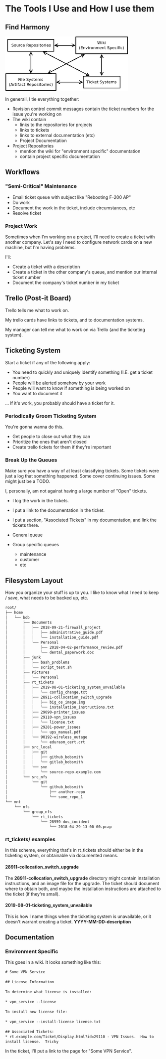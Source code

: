 # The Tools I Use and How I use them

## Find Harmony

![basic tools](./find_harmony.png)

In generall, I tie everything together:

* Revision control commit messages contain the ticket numbers for the issue you're working on
* The wiki contain
	* links to the repositories for projects
	* links to tickets
	* links to external documentation (etc)
	* Project Documentation
* Project Repositories
	* mention the wiki for "environment specific" documentation
	* contain project specific documentation

## Workflows

### "Semi-Critical" Maintenance

* Email ticket queue with subject like "Rebooting F-200 AP"
* Do work
* Document the work in the ticket, include circumstances, etc
* Resolve ticket

### Project Work

Sometimes when I'm working on a project, I'll need to create a ticket with another company.  Let's say I need to configure network cards on a new machine, but I'm having problems.

I'll:

* Create a ticket with a description
* Create a ticket in the other company's queue, and mention our internal ticket number
* Document the company's ticket number in my ticket

## Trello (Post-it Board)

Trello tells me what to work on.

My trello cards have links to tickets, and to documentation systems.

My manager can tell me what to work on via Trello (and the ticketing system).

## Ticketing System

Start a ticket if any of the following apply:

* You need to quickly and uniquely identify something (I.E. get a ticket number)
* People will be alerted somehow by your work
* People will want to know if something is being worked on
* You want to document it

... If it's work, you probably should have a ticket for it.

### Periodically Groom Ticketing System

You're gonna wanna do this.

* Get people to close out what they can
* Prioritize the ones that aren't closed
* Create trello tickets for them if they're important

### Break Up the Queues

Make sure you have a way of at least classifying tickets.  Some tickets were just a log that something happened.  Some cover continuing issues.  Some might just be a TODO.

I, personally, am not against having a large number of "Open" tickets.

* I log the work in the tickets.
* I put a link to the documentation in the ticket.
* I put a section, "Associated Tickets" in my documentation, and link the tickets there.

* General queue
* Group specific queues
	* maintenance
	* customer
	* etc

## Filesystem Layout

How you organize your stuff is up to you.  I like to know what I need to keep / save, what needs to be backed up, etc.



```
root/
├── home
│   └── bob
│       ├── Documents
│       │   ├── 2018-09-21-firewall_project
│       │   │   ├── administrative_guide.pdf
│       │   │   └── installation_guide.pdf
│       │   └── Personal
│       │       ├── 2018-04-02-performance_review.pdf
│       │       └── dental_paperwork.doc
│       ├── junk
│       │   ├── bash_problems
│       │   └── script_test.sh
│       ├── Pictures
│       │   └── Personal
│       ├── rt_tickets
│       │   ├── 2019-08-01-ticketing_system_unvailable
│       │   │   └── config_change.txt
│       │   ├── 28911-collocation_switch_upgrade
│       │   │   ├── big_os_image.img
│       │   │   └── installation_instructions.txt
│       │   ├── 29090-printer_issues
│       │   ├── 29110-vpn_issues
│       │   │   └── license.txt
│       │   ├── 29281-power_issues
│       │   │   └── ups_manual.pdf
│       │   └── 90192-wireless_outage
│       │       └── eduraom_cert.crt
│       ├── src_local
│       │   ├── git
│       │   │   ├── github_bobsmith
│       │   │   └── gitlab_bobsmith
│       │   └── svn
│       │       └── source-repo.example.com
│       └── src_nfs
│           └── git
│               └── github_bobsmith
│                   ├── another-repo
│                   └── some_repo_1
└── mnt
    └── nfs
        └── group_nfs
            └── rt_tickets
                └── 28959-dos_incident
                    └── 2018-04-29-13-00-00.pcap

```

### rt_tickets/ examples

In this scheme, everything that's in rt_tickets should either be in the ticketing system, or obtainable via documented means.  

#### 28911-collocation_switch_upgrade

The __28911-collocation_switch_upgrade__ directory might contain installation instructions, and an image file for the upgrade.  The ticket should document where to obtain both, and maybe the installation instructions are attached to the ticket (if they're small).

#### 2019-08-01-ticketing_system_unvailable

This is how I name things when the ticketing system is unavailable, or it doesn't warrant creating a ticket.  __YYYY-MM-DD-description__

## Documentation

### Environment Specific

This goes in a wiki.  It looks something like this:

```
# Some VPN Service

## License Information

To determine what license is installed:

* vpn_service --license

To install new license file:

* vpn_service --install-license license.txt

## Associated Tickets:
* rt.example.com/Ticket/Display.html?id=29110 - VPN Issues.  How to install license.  Tricky

```

In the ticket, I'll put a link to the page for "Some VPN Service".
